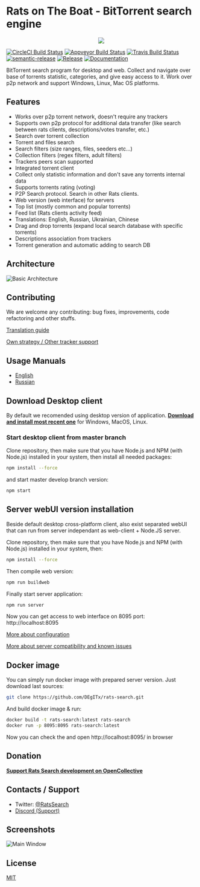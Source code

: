 # Rats on The Boat - BitTorrent search engine

<p align="center"><a href="https://github.com/DEgiTx/rats-search"><img src="https://raw.githubusercontent.com/DEgITx/rats-search/master/resources/rat-logo.png"></a></p>

[![CircleCI Build Status](https://circleci.com/gh/DEgITx/rats-search.png?style=shield)](https://circleci.com/gh/DEgITx/rats-search)
[![Appveyor Build Status](https://ci.appveyor.com/api/projects/status/1eh0lug97fboscib?svg=true)](https://ci.appveyor.com/project/DEgITx/rats-search)
[![Travis Build Status](https://travis-ci.org/DEgITx/rats-search.svg?branch=master)](https://travis-ci.org/DEgITx/rats-search)
[![semantic-release](https://img.shields.io/badge/%20%20%F0%9F%93%A6%F0%9F%9A%80-semantic--release-e10079.svg)](https://github.com/semantic-release/semantic-release)
[![Release](https://img.shields.io/github/release/DEgITx/rats-search.svg)](https://github.com/DEgITx/rats-search/releases)
[![Documentation](https://img.shields.io/badge/docs-faq-brightgreen.svg)](https://github.com/DEgITx/rats-search/blob/master/docs/MANUAL.md)

BitTorrent search program for desktop and web. Collect and navigate over base of torrents statistic, categories, and give easy access to it. Work over p2p network and support Windows, Linux, Mac OS platforms.

## Features
* Works over p2p torrent network, doesn't require any trackers
* Supports own p2p protocol for additional data transfer (like search between rats clients, descriptions/votes transfer, etc.)
* Search over torrent collection
* Torrent and files search
* Search filters (size ranges, files, seeders etc...)
* Collection filters (regex filters, adult filters)
* Trackers peers scan supported
* Integrated torrent client
* Collect only statistic information and don't save any torrents internal data
* Supports torrents rating (voting)
* P2P Search protocol. Search in other Rats clients.
* Web version (web interface) for servers
* Top list (mostly common and popular torrents)
* Feed list (Rats clients activity feed)
* Translations: English, Russian, Ukrainian, Chinese
* Drag and drop torrents (expand local search database with specific torrents)
* Descriptions association from trackers
* Torrent generation and automatic adding to search DB

## Architecture
![Basic Architecture](docs/img/ratsarch.png)

## Contributing
We are welcome any contributing: bug fixes, improvements, code refactoring and other stuffs.

[Translation guide](docs/TRANSLATION.md)

[Own strategy / Other tracker support](docs/TRACKERS.md)

## Usage Manuals
* [English](docs/USAGE.md)
* [Russian](docs/USAGE.RU.md)

## Download Desktop client
By default we recomended using desktop version of application. [<b>Download and install most recent one</b>](https://github.com/DEgITx/rats-search/releases) for Windows, MacOS, Linux. 

### Start desktop client from master branch
Clone repository, then make sure that you have Node.js and NPM (with Node.js) installed in your system, then install all needed packages:

```bash
npm install --force
```
and start master develop branch version:
```bash
npm start
```

## Server webUI version installation
Beside default desktop cross-platform client, also exist separated webUI that can run from server independant as web-client + Node.JS server.

Clone repository, then make sure that you have Node.js and NPM (with Node.js) installed in your system, then:

```bash
npm install --force
```

Then compile web version:

```bash
npm run buildweb
```

Finally start server application:

```bash
npm run server
```

Now you can get access to web interface on 8095 port: http://localhost:8095

[More about configuration](docs/SERVER.md)

[More about server compatibility and known issues](docs/SERVER_COMPATIBILITY.md)

## Docker image

You can simply run docker image with prepared server version. Just download last sources:

```bash
git clone https://github.com/DEgITx/rats-search.git
```

And build docker image & run:

```bash
docker build -t rats-search:latest rats-search
docker run -p 8095:8095 rats-search:latest
```

Now you can check the and open http://localhost:8095/ in browser

## Donation

[**Support Rats Search development on OpenCollective**](https://opencollective.com/RatsSearch)

## Contacts / Support

- Twitter: [@RatsSearch](https://twitter.com/RatsSearch)
- [Discord (Support)](https://discord.gg/t9GQtxA)

## Screenshots

![Main Window](docs/img/screen_1.png)

## License
[MIT](https://github.com/DEgiTx/rats-search/blob/master/LICENSE)
